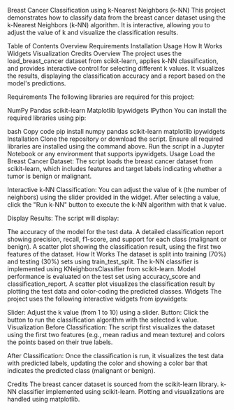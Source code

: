 Breast Cancer Classification using k-Nearest Neighbors (k-NN)
This project demonstrates how to classify data from the breast cancer dataset using the k-Nearest Neighbors (k-NN) algorithm. It is interactive, allowing you to adjust the value of k and visualize the classification results.

Table of Contents
Overview
Requirements
Installation
Usage
How It Works
Widgets
Visualization
Credits
Overview
The project uses the load_breast_cancer dataset from scikit-learn, applies k-NN classification, and provides interactive control for selecting different k values. It visualizes the results, displaying the classification accuracy and a report based on the model's predictions.

Requirements
The following libraries are required for this project:

NumPy
Pandas
scikit-learn
Matplotlib
Ipywidgets
IPython
You can install the required libraries using pip:

bash
Copy code
pip install numpy pandas scikit-learn matplotlib ipywidgets
Installation
Clone the repository or download the script.
Ensure all required libraries are installed using the command above.
Run the script in a Jupyter Notebook or any environment that supports ipywidgets.
Usage
Load the Breast Cancer Dataset: The script loads the breast cancer dataset from scikit-learn, which includes features and target labels indicating whether a tumor is benign or malignant.

Interactive k-NN Classification: You can adjust the value of k (the number of neighbors) using the slider provided in the widget. After selecting a value, click the "Run k-NN" button to execute the k-NN algorithm with that k value.

Display Results: The script will display:

The accuracy of the model for the test data.
A detailed classification report showing precision, recall, f1-score, and support for each class (malignant or benign).
A scatter plot showing the classification result, using the first two features of the dataset.
How It Works
The dataset is split into training (70%) and testing (30%) sets using train_test_split.
The k-NN classifier is implemented using KNeighborsClassifier from scikit-learn.
Model performance is evaluated on the test set using accuracy_score and classification_report.
A scatter plot visualizes the classification result by plotting the test data and color-coding the predicted classes.
Widgets
The project uses the following interactive widgets from ipywidgets:

Slider: Adjust the k value (from 1 to 10) using a slider.
Button: Click the button to run the classification algorithm with the selected k value.
Visualization
Before Classification: The script first visualizes the dataset using the first two features (e.g., mean radius and mean texture) and colors the points based on their true labels.

After Classification: Once the classification is run, it visualizes the test data with predicted labels, updating the color and showing a color bar that indicates the predicted class (malignant or benign).

Credits
The breast cancer dataset is sourced from the scikit-learn library.
k-NN classifier implemented using scikit-learn.
Plotting and visualizations are handled using matplotlib.
